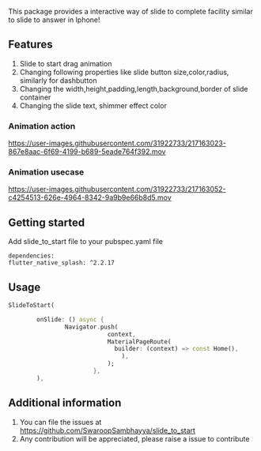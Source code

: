 
This package provides a interactive way of slide to complete facility similar to slide to answer in Iphone!

## Features

1. Slide to start drag animation
2. Changing following properties like slide button size,color,radius, similarly for dashbutton
3. Changing the width,height,padding,length,background,border of slide container
4. Changing the slide text, shimmer effect color



### Animation action

https://user-images.githubusercontent.com/31922733/217163023-867e8aac-6f69-4199-b689-5eade764f392.mov


### Animation usecase

https://user-images.githubusercontent.com/31922733/217163052-c4254513-626e-4964-8342-9a9b9e66b8d5.mov


## Getting started

Add slide_to_start file to your pubspec.yaml file
```
dependencies:
flutter_native_splash: ^2.2.17

```

## Usage

```dart
SlideToStart(

        onSlide: () async {
                Navigator.push(
                            context,
                            MaterialPageRoute(
                              builder: (context) => const Home(),
                                ),
                            );
                        },
        ),
```

## Additional information

1. You can file the issues at https://github.com/SwaroopSambhayya/slide_to_start
2. Any contribution will be appreciated, please raise a issue to contribute
